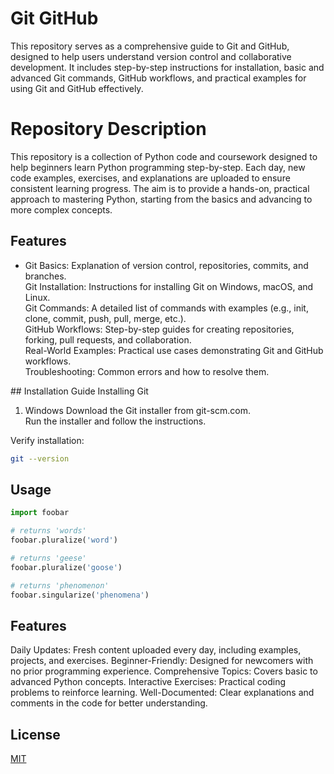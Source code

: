 # Git GitHub
This repository serves as a comprehensive guide to Git and GitHub, designed to help users understand version control and collaborative development. It includes step-by-step instructions for installation, basic and advanced Git commands, GitHub workflows, and practical examples for using Git and GitHub effectively.

# Repository Description

This repository is a collection of Python code and coursework designed to help beginners learn Python programming step-by-step. Each day, new code examples, exercises, and explanations are uploaded to ensure consistent learning progress. The aim is to provide a hands-on, practical approach to mastering Python, starting from the basics and advancing to more complex concepts.

## Features
<ul>
<li>Git Basics: Explanation of version control, repositories, commits, and branches. <br></li>
Git Installation: Instructions for installing Git on Windows, macOS, and Linux.<br>
Git Commands: A detailed list of commands with examples (e.g., init, clone, commit, push, pull, merge, etc.).<br>
GitHub Workflows: Step-by-step guides for creating repositories, forking, pull requests, and collaboration.<br>
Real-World Examples: Practical use cases demonstrating Git and GitHub workflows.<br>
Troubleshooting: Common errors and how to resolve them.<br>
</ul>
## Installation Guide
Installing Git

1. Windows
Download the Git installer from git-scm.com.<br>
Run the installer and follow the instructions.

Verify installation:

```bash
git --version
```

## Usage

```python
import foobar

# returns 'words'
foobar.pluralize('word')

# returns 'geese'
foobar.pluralize('goose')

# returns 'phenomenon'
foobar.singularize('phenomena')
```

## Features

Daily Updates: Fresh content uploaded every day, including examples, projects, and exercises.
Beginner-Friendly: Designed for newcomers with no prior programming experience.
Comprehensive Topics: Covers basic to advanced Python concepts.
Interactive Exercises: Practical coding problems to reinforce learning.
Well-Documented: Clear explanations and comments in the code for better understanding.

## License

[MIT](https://choosealicense.com/licenses/mit/)
